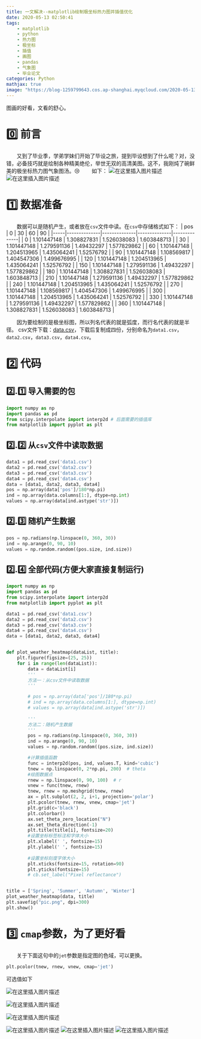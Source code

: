 ```yaml
---
title: 一文解决--matplotlib绘制极坐标热力图并插值优化
date: 2020-05-13 02:50:41
tags: 
    - matplotlib
    - python
    - 热力图
    - 极坐标
    - 插值
    - 画图
    - pandas
    - 气象图
    - 毕业论文
categories: Python
mathjax: true
image: "https://blog-1259799643.cos.ap-shanghai.myqcloud.com/2020-05-13-9.jpg"
---
```



图画的好看，文看的舒心。
<!-- more -->

# 0️⃣ 前言
&emsp;&emsp;又到了毕业季，学弟学妹们开始了毕设之旅，提到毕设想到了什么呢？对，没错，必备技巧就是绘制各种精美绝伦，举世无双的高清美图。这不，我刚炖了碗鲜美的极坐标热力图气象图汤。😢
&emsp;&emsp;如下：
![在这里插入图片描述](https://img-blog.csdnimg.cn/20200501214945596.png?x-oss-process=image/watermark,type_ZmFuZ3poZW5naGVpdGk,shadow_10,text_aHR0cHM6Ly9ibG9nLmNzZG4ubmV0L0V4Y2FsaWJ1clVsaW1pdGVk,size_16,color_FFFFFF,t_70)
![在这里插入图片描述](https://img-blog.csdnimg.cn/20200501215017477.png?x-oss-process=image/watermark,type_ZmFuZ3poZW5naGVpdGk,shadow_10,text_aHR0cHM6Ly9ibG9nLmNzZG4ubmV0L0V4Y2FsaWJ1clVsaW1pdGVk,size_16,color_FFFFFF,t_70#pic_center)

# 1️⃣ 数据准备
&emsp;&emsp;数据可以是随机产生，或者放在`csv`文件中读。在`csv`中存储格式如下：
| pos | 0            | 30           | 60           | 90           |
|-----|--------------|--------------|--------------|--------------|
| 0   | 1\.101447148 | 1\.308827831 | 1\.526038083 | 1\.603848713 |
| 30  | 1\.101447148 | 1\.279591136 | 1\.49432297  | 1\.577829862 |
| 60  | 1\.101447148 | 1\.204513965 | 1\.435064241 | 1\.52576792  |
| 90  | 1\.101447148 | 1\.108569817 | 1\.404547306 | 1\.499676995 |
| 120 | 1\.101447148 | 1\.204513965 | 1\.435064241 | 1\.52576792  |
| 150 | 1\.101447148 | 1\.279591136 | 1\.49432297  | 1\.577829862 |
| 180 | 1\.101447148 | 1\.308827831 | 1\.526038083 | 1\.603848713 |
| 210 | 1\.101447148 | 1\.279591136 | 1\.49432297  | 1\.577829862 |
| 240 | 1\.101447148 | 1\.204513965 | 1\.435064241 | 1\.52576792  |
| 270 | 1\.101447148 | 1\.108569817 | 1\.404547306 | 1\.499676995 |
| 300 | 1\.101447148 | 1\.204513965 | 1\.435064241 | 1\.52576792  |
| 330 | 1\.101447148 | 1\.279591136 | 1\.49432297  | 1\.577829862 |
| 360 | 1\.101447148 | 1\.308827831 | 1\.526038083 | 1\.603848713 |

&emsp;&emsp;因为要绘制的是极坐标图，所以列名代表的就是弧度，而行名代表的就是半径。
csv文件下载：[data.csv](https://blog-1259799643.cos.ap-shanghai.myqcloud.com/2020-05-01-data.csv)，下载后复制成四份，分别命名为`data1.csv`，`data2.csv`，`data3.csv`，`data4.csv`。

# 2️⃣ 代码
## 2️⃣.1️⃣ 导入需要的包

```python
import numpy as np
import pandas as pd
from scipy.interpolate import interp2d # 后面需要的插值库
from matplotlib import pyplot as plt 
```
## 2️⃣.2️⃣ 从`csv`文件中读取数据

```python
data1 = pd.read_csv('data1.csv')
data2 = pd.read_csv('data2.csv')
data3 = pd.read_csv('data3.csv')
data4 = pd.read_csv('data4.csv')
data = [data1, data2, data3, data4]
pos = np.array(data['pos']/180*np.pi)
ind = np.array(data.columns[1:], dtype=np.int)
values = np.array(data[ind.astype('str')])
```

## 2️⃣.3️⃣ 随机产生数据
```python
pos = np.radians(np.linspace(0, 360, 30))
ind = np.arange(0, 90, 10)
values = np.random.random((pos.size, ind.size))
```

## 2️⃣.4️⃣ 全部代码(方便大家直接复制运行)

```python
import numpy as np
import pandas as pd
from scipy.interpolate import interp2d
from matplotlib import pyplot as plt

data1 = pd.read_csv('data1.csv')
data2 = pd.read_csv('data2.csv')
data3 = pd.read_csv('data3.csv')
data4 = pd.read_csv('data4.csv')
data = [data1, data2, data3, data4]


def plot_weather_heatmap(dataList, title):
    plt.figure(figsize=(25, 25))
    for i in range(len(dataList)):
        data = dataList[i]
        '''
        方法一：从csv文件中读取数据
        '''

        # pos = np.array(data['pos']/180*np.pi)
        # ind = np.array(data.columns[1:], dtype=np.int)
        # values = np.array(data[ind.astype('str')])
        
        '''
        方法二：随机产生数据
        '''
        pos = np.radians(np.linspace(0, 360, 30))
        ind = np.arange(0, 90, 10)
        values = np.random.random((pos.size, ind.size))

        #计算插值函数
        func = interp2d(pos, ind, values.T, kind='cubic')
        tnew = np.linspace(0, 2*np.pi, 200)  # theta
        #绘图数据点
        rnew = np.linspace(0, 90, 100)  # r
        vnew = func(tnew, rnew)
        tnew, rnew = np.meshgrid(tnew, rnew)
        ax = plt.subplot(2, 2, i+1, projection='polar')
        plt.pcolor(tnew, rnew, vnew, cmap='jet')
        plt.grid(c='black')
        plt.colorbar()
        ax.set_theta_zero_location("N")
        ax.set_theta_direction(-1)
        plt.title(title[i], fontsize=20)
        #设置坐标标签标注和字体大小
        plt.xlabel(' ', fontsize=15)
        plt.ylabel(' ', fontsize=15)
        
        #设置坐标刻度字体大小
        plt.xticks(fontsize=15, rotation=90)
        plt.yticks(fontsize=15)
        # cb.set_label("Pixel reflectance")


title = ['Spring', 'Summer', 'Autumn', 'Winter']
plot_weather_heatmap(data, title)
plt.savefig("pic.png", dpi=300)
plt.show()

```

# 3️⃣ `cmap`参数，为了更好看
&emsp;&emsp;关于下面这句中的`jet`参数是指定图的色域，可以更换。

```python
plt.pcolor(tnew, rnew, vnew, cmap='jet')
```
可选值如下

![在这里插入图片描述](https://img-blog.csdnimg.cn/20190426151922462.png#pic_center)

![在这里插入图片描述](https://img-blog.csdnimg.cn/20190426151939114.png#pic_center)

![在这里插入图片描述](https://img-blog.csdnimg.cn/20190426152005342.png#pic_center)

![在这里插入图片描述](https://img-blog.csdnimg.cn/20190426152025451.png#pic_center)
![在这里插入图片描述](https://img-blog.csdnimg.cn/20190426152041444.png#pic_center)
![在这里插入图片描述](https://img-blog.csdnimg.cn/20190426152112952.png#pic_center)
